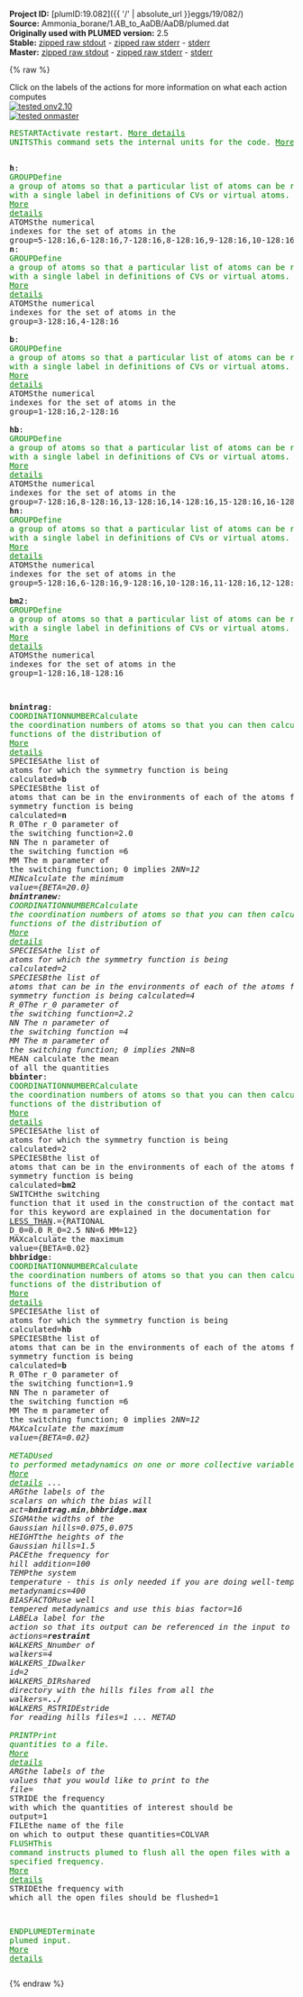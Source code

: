 **Project ID:** [plumID:19.082]({{ '/' | absolute_url }}eggs/19/082/)  
**Source:** Ammonia_borane/1.AB_to_AaDB/AaDB/plumed.dat  
**Originally used with PLUMED version:** 2.5  
**Stable:** [zipped raw stdout](plumed.dat.plumed.stdout.txt.zip) - [zipped raw stderr](plumed.dat.plumed.stderr.txt.zip) - [stderr](plumed.dat.plumed.stderr)  
**Master:** [zipped raw stdout](plumed.dat.plumed_master.stdout.txt.zip) - [zipped raw stderr](plumed.dat.plumed_master.stderr.txt.zip) - [stderr](plumed.dat.plumed_master.stderr)  

{% raw %}
<div class="plumedpreheader">
<div class="headerInfo" id="value_details_data/Ammonia_borane/1.AB_to_AaDB/AaDB/plumed.dat"> Click on the labels of the actions for more information on what each action computes </div>
<div class="containerBadge">
<div class="headerBadge"><a href="plumed.dat.plumed.stderr"><img src="https://img.shields.io/badge/v2.10-passing-green.svg" alt="tested onv2.10" /></a></div>
<div class="headerBadge"><a href="plumed.dat.plumed_master.stderr"><img src="https://img.shields.io/badge/master-passing-green.svg" alt="tested onmaster" /></a></div>
</div>
</div>
<pre class="plumedlisting">
<span class="plumedtooltip" style="color:green">RESTART<span class="right">Activate restart. <a href="https://www.plumed.org/doc-master/user-doc/html/RESTART" style="color:green">More details</a><i></i></span></span>
<span style="display:none;" id="data/Ammonia_borane/1.AB_to_AaDB/AaDB/plumed.dat">The RESTART action with label <b></b> calculates something</span><span class="plumedtooltip" style="color:green">UNITS<span class="right">This command sets the internal units for the code. <a href="https://www.plumed.org/doc-master/user-doc/html/UNITS" style="color:green">More details</a><i></i></span></span> <span class="plumedtooltip">LENGTH<span class="right">the units of lengths<i></i></span></span>=A

<b name="data/Ammonia_borane/1.AB_to_AaDB/AaDB/plumed.dath" onclick='showPath("data/Ammonia_borane/1.AB_to_AaDB/AaDB/plumed.dat","data/Ammonia_borane/1.AB_to_AaDB/AaDB/plumed.dath","data/Ammonia_borane/1.AB_to_AaDB/AaDB/plumed.dath","brown")'>h</b>: <span class="plumedtooltip" style="color:green">GROUP<span class="right">Define a group of atoms so that a particular list of atoms can be referenced with a single label in definitions of CVs or virtual atoms. <a href="https://www.plumed.org/doc-master/user-doc/html/GROUP" style="color:green">More details</a><i></i></span></span> <span class="plumedtooltip">ATOMS<span class="right">the numerical indexes for the set of atoms in the group<i></i></span></span>=5-128:16,6-128:16,7-128:16,8-128:16,9-128:16,10-128:16,11-128:16,12-128:16,13-128:16,14-128:16,15-128:16,16-128:16 
<span style="display:none;" id="data/Ammonia_borane/1.AB_to_AaDB/AaDB/plumed.dath">The GROUP action with label <b>h</b> calculates something</span><b name="data/Ammonia_borane/1.AB_to_AaDB/AaDB/plumed.datn" onclick='showPath("data/Ammonia_borane/1.AB_to_AaDB/AaDB/plumed.dat","data/Ammonia_borane/1.AB_to_AaDB/AaDB/plumed.datn","data/Ammonia_borane/1.AB_to_AaDB/AaDB/plumed.datn","brown")'>n</b>: <span class="plumedtooltip" style="color:green">GROUP<span class="right">Define a group of atoms so that a particular list of atoms can be referenced with a single label in definitions of CVs or virtual atoms. <a href="https://www.plumed.org/doc-master/user-doc/html/GROUP" style="color:green">More details</a><i></i></span></span> <span class="plumedtooltip">ATOMS<span class="right">the numerical indexes for the set of atoms in the group<i></i></span></span>=3-128:16,4-128:16   
<span style="display:none;" id="data/Ammonia_borane/1.AB_to_AaDB/AaDB/plumed.datn">The GROUP action with label <b>n</b> calculates something</span><b name="data/Ammonia_borane/1.AB_to_AaDB/AaDB/plumed.datb" onclick='showPath("data/Ammonia_borane/1.AB_to_AaDB/AaDB/plumed.dat","data/Ammonia_borane/1.AB_to_AaDB/AaDB/plumed.datb","data/Ammonia_borane/1.AB_to_AaDB/AaDB/plumed.datb","brown")'>b</b>: <span class="plumedtooltip" style="color:green">GROUP<span class="right">Define a group of atoms so that a particular list of atoms can be referenced with a single label in definitions of CVs or virtual atoms. <a href="https://www.plumed.org/doc-master/user-doc/html/GROUP" style="color:green">More details</a><i></i></span></span> <span class="plumedtooltip">ATOMS<span class="right">the numerical indexes for the set of atoms in the group<i></i></span></span>=1-128:16,2-128:16   
<span style="display:none;" id="data/Ammonia_borane/1.AB_to_AaDB/AaDB/plumed.datb">The GROUP action with label <b>b</b> calculates something</span><b name="data/Ammonia_borane/1.AB_to_AaDB/AaDB/plumed.dathb" onclick='showPath("data/Ammonia_borane/1.AB_to_AaDB/AaDB/plumed.dat","data/Ammonia_borane/1.AB_to_AaDB/AaDB/plumed.dathb","data/Ammonia_borane/1.AB_to_AaDB/AaDB/plumed.dathb","brown")'>hb</b>: <span class="plumedtooltip" style="color:green">GROUP<span class="right">Define a group of atoms so that a particular list of atoms can be referenced with a single label in definitions of CVs or virtual atoms. <a href="https://www.plumed.org/doc-master/user-doc/html/GROUP" style="color:green">More details</a><i></i></span></span> <span class="plumedtooltip">ATOMS<span class="right">the numerical indexes for the set of atoms in the group<i></i></span></span>=7-128:16,8-128:16,13-128:16,14-128:16,15-128:16,16-128:16 
<span style="display:none;" id="data/Ammonia_borane/1.AB_to_AaDB/AaDB/plumed.dathb">The GROUP action with label <b>hb</b> calculates something</span><b name="data/Ammonia_borane/1.AB_to_AaDB/AaDB/plumed.dathn" onclick='showPath("data/Ammonia_borane/1.AB_to_AaDB/AaDB/plumed.dat","data/Ammonia_borane/1.AB_to_AaDB/AaDB/plumed.dathn","data/Ammonia_borane/1.AB_to_AaDB/AaDB/plumed.dathn","brown")'>hn</b>: <span class="plumedtooltip" style="color:green">GROUP<span class="right">Define a group of atoms so that a particular list of atoms can be referenced with a single label in definitions of CVs or virtual atoms. <a href="https://www.plumed.org/doc-master/user-doc/html/GROUP" style="color:green">More details</a><i></i></span></span> <span class="plumedtooltip">ATOMS<span class="right">the numerical indexes for the set of atoms in the group<i></i></span></span>=5-128:16,6-128:16,9-128:16,10-128:16,11-128:16,12-128:16  
<span style="display:none;" id="data/Ammonia_borane/1.AB_to_AaDB/AaDB/plumed.dathn">The GROUP action with label <b>hn</b> calculates something</span><b name="data/Ammonia_borane/1.AB_to_AaDB/AaDB/plumed.datbm2" onclick='showPath("data/Ammonia_borane/1.AB_to_AaDB/AaDB/plumed.dat","data/Ammonia_borane/1.AB_to_AaDB/AaDB/plumed.datbm2","data/Ammonia_borane/1.AB_to_AaDB/AaDB/plumed.datbm2","brown")'>bm2</b>: <span class="plumedtooltip" style="color:green">GROUP<span class="right">Define a group of atoms so that a particular list of atoms can be referenced with a single label in definitions of CVs or virtual atoms. <a href="https://www.plumed.org/doc-master/user-doc/html/GROUP" style="color:green">More details</a><i></i></span></span> <span class="plumedtooltip">ATOMS<span class="right">the numerical indexes for the set of atoms in the group<i></i></span></span>=1-128:16,18-128:16  

<span style="display:none;" id="data/Ammonia_borane/1.AB_to_AaDB/AaDB/plumed.datbm2">The GROUP action with label <b>bm2</b> calculates something</span><b name="data/Ammonia_borane/1.AB_to_AaDB/AaDB/plumed.datbnintrag" onclick='showPath("data/Ammonia_borane/1.AB_to_AaDB/AaDB/plumed.dat","data/Ammonia_borane/1.AB_to_AaDB/AaDB/plumed.datbnintrag","data/Ammonia_borane/1.AB_to_AaDB/AaDB/plumed.datbnintrag","brown")'>bnintrag</b>: <span class="plumedtooltip" style="color:green">COORDINATIONNUMBER<span class="right">Calculate the coordination numbers of atoms so that you can then calculate functions of the distribution of <a href="https://www.plumed.org/doc-master/user-doc/html/COORDINATIONNUMBER" style="color:green">More details</a><i></i></span></span> <span class="plumedtooltip">SPECIESA<span class="right">the list of atoms for which the symmetry function is being calculated<i></i></span></span>=<b name="data/Ammonia_borane/1.AB_to_AaDB/AaDB/plumed.datb">b</b> <span class="plumedtooltip">SPECIESB<span class="right">the list of atoms that can be in the environments of each of the atoms for which the symmetry function is being calculated<i></i></span></span>=<b name="data/Ammonia_borane/1.AB_to_AaDB/AaDB/plumed.datn">n</b> <span class="plumedtooltip">R_0<span class="right">The r_0 parameter of the switching function<i></i></span></span>=2.0 <span class="plumedtooltip">NN<span class="right"> The n parameter of the switching function <i></i></span></span>=6 <span class="plumedtooltip">MM<span class="right"> The m parameter of the switching function; 0 implies 2*NN<i></i></span></span>=12 <span class="plumedtooltip">MIN<span class="right">calculate the minimum value<i></i></span></span>={BETA=20.0}
<span style="display:none;" id="data/Ammonia_borane/1.AB_to_AaDB/AaDB/plumed.datbnintrag">The COORDINATIONNUMBER action with label <b>bnintrag</b> calculates the following quantities:<table  align="center" frame="void" width="95%" cellpadding="5%"><tr><td width="5%"><b> Quantity </b>  </td><td><b> Description </b> </td></tr><tr><td width="5%">bnintrag.min</td><td>the minimum colvar</td></tr><tr><td width="5%">bnintrag.value</td><td>the coordination numbers of the specified atoms</td></tr></table></span><b name="data/Ammonia_borane/1.AB_to_AaDB/AaDB/plumed.datbnintranew" onclick='showPath("data/Ammonia_borane/1.AB_to_AaDB/AaDB/plumed.dat","data/Ammonia_borane/1.AB_to_AaDB/AaDB/plumed.datbnintranew","data/Ammonia_borane/1.AB_to_AaDB/AaDB/plumed.datbnintranew","brown")'>bnintranew</b>: <span class="plumedtooltip" style="color:green">COORDINATIONNUMBER<span class="right">Calculate the coordination numbers of atoms so that you can then calculate functions of the distribution of <a href="https://www.plumed.org/doc-master/user-doc/html/COORDINATIONNUMBER" style="color:green">More details</a><i></i></span></span> <span class="plumedtooltip">SPECIESA<span class="right">the list of atoms for which the symmetry function is being calculated<i></i></span></span>=2 <span class="plumedtooltip">SPECIESB<span class="right">the list of atoms that can be in the environments of each of the atoms for which the symmetry function is being calculated<i></i></span></span>=4 <span class="plumedtooltip">R_0<span class="right">The r_0 parameter of the switching function<i></i></span></span>=2.2 <span class="plumedtooltip">NN<span class="right"> The n parameter of the switching function <i></i></span></span>=4 <span class="plumedtooltip">MM<span class="right"> The m parameter of the switching function; 0 implies 2*NN<i></i></span></span>=8 <span class="plumedtooltip">MEAN<span class="right"> calculate the mean of all the quantities<i></i></span></span>
<span style="display:none;" id="data/Ammonia_borane/1.AB_to_AaDB/AaDB/plumed.datbnintranew">The COORDINATIONNUMBER action with label <b>bnintranew</b> calculates the following quantities:<table  align="center" frame="void" width="95%" cellpadding="5%"><tr><td width="5%"><b> Quantity </b>  </td><td><b> Description </b> </td></tr><tr><td width="5%">bnintranew.mean</td><td>the mean of the colvars</td></tr><tr><td width="5%">bnintranew.value</td><td>the coordination numbers of the specified atoms</td></tr></table></span><b name="data/Ammonia_borane/1.AB_to_AaDB/AaDB/plumed.datbbinter" onclick='showPath("data/Ammonia_borane/1.AB_to_AaDB/AaDB/plumed.dat","data/Ammonia_borane/1.AB_to_AaDB/AaDB/plumed.datbbinter","data/Ammonia_borane/1.AB_to_AaDB/AaDB/plumed.datbbinter","brown")'>bbinter</b>: <span class="plumedtooltip" style="color:green">COORDINATIONNUMBER<span class="right">Calculate the coordination numbers of atoms so that you can then calculate functions of the distribution of <a href="https://www.plumed.org/doc-master/user-doc/html/COORDINATIONNUMBER" style="color:green">More details</a><i></i></span></span> <span class="plumedtooltip">SPECIESA<span class="right">the list of atoms for which the symmetry function is being calculated<i></i></span></span>=2 <span class="plumedtooltip">SPECIESB<span class="right">the list of atoms that can be in the environments of each of the atoms for which the symmetry function is being calculated<i></i></span></span>=<b name="data/Ammonia_borane/1.AB_to_AaDB/AaDB/plumed.datbm2">bm2</b> <span class="plumedtooltip">SWITCH<span class="right">the switching function that it used in the construction of the contact matrix. Options for this keyword are explained in the documentation for <a href="https://www.plumed.org/doc-master/user-doc/html/LESS_THAN">LESS_THAN</a>.<i></i></span></span>={RATIONAL D_0=0.0 R_0=2.5 NN=6 MM=12} <span class="plumedtooltip">MAX<span class="right">calculate the maximum value<i></i></span></span>={BETA=0.02} 
<span style="display:none;" id="data/Ammonia_borane/1.AB_to_AaDB/AaDB/plumed.datbbinter">The COORDINATIONNUMBER action with label <b>bbinter</b> calculates the following quantities:<table  align="center" frame="void" width="95%" cellpadding="5%"><tr><td width="5%"><b> Quantity </b>  </td><td><b> Description </b> </td></tr><tr><td width="5%">bbinter.max</td><td>the maximum colvar</td></tr><tr><td width="5%">bbinter.value</td><td>the coordination numbers of the specified atoms</td></tr></table></span><b name="data/Ammonia_borane/1.AB_to_AaDB/AaDB/plumed.datbhbridge" onclick='showPath("data/Ammonia_borane/1.AB_to_AaDB/AaDB/plumed.dat","data/Ammonia_borane/1.AB_to_AaDB/AaDB/plumed.datbhbridge","data/Ammonia_borane/1.AB_to_AaDB/AaDB/plumed.datbhbridge","brown")'>bhbridge</b>: <span class="plumedtooltip" style="color:green">COORDINATIONNUMBER<span class="right">Calculate the coordination numbers of atoms so that you can then calculate functions of the distribution of <a href="https://www.plumed.org/doc-master/user-doc/html/COORDINATIONNUMBER" style="color:green">More details</a><i></i></span></span> <span class="plumedtooltip">SPECIESA<span class="right">the list of atoms for which the symmetry function is being calculated<i></i></span></span>=<b name="data/Ammonia_borane/1.AB_to_AaDB/AaDB/plumed.dathb">hb</b> <span class="plumedtooltip">SPECIESB<span class="right">the list of atoms that can be in the environments of each of the atoms for which the symmetry function is being calculated<i></i></span></span>=<b name="data/Ammonia_borane/1.AB_to_AaDB/AaDB/plumed.datb">b</b> <span class="plumedtooltip">R_0<span class="right">The r_0 parameter of the switching function<i></i></span></span>=1.9 <span class="plumedtooltip">NN<span class="right"> The n parameter of the switching function <i></i></span></span>=6 <span class="plumedtooltip">MM<span class="right"> The m parameter of the switching function; 0 implies 2*NN<i></i></span></span>=12 <span class="plumedtooltip">MAX<span class="right">calculate the maximum value<i></i></span></span>={BETA=0.02}
<br/><span style="display:none;" id="data/Ammonia_borane/1.AB_to_AaDB/AaDB/plumed.datbhbridge">The COORDINATIONNUMBER action with label <b>bhbridge</b> calculates the following quantities:<table  align="center" frame="void" width="95%" cellpadding="5%"><tr><td width="5%"><b> Quantity </b>  </td><td><b> Description </b> </td></tr><tr><td width="5%">bhbridge.max</td><td>the maximum colvar</td></tr><tr><td width="5%">bhbridge.value</td><td>the coordination numbers of the specified atoms</td></tr></table></span><span class="plumedtooltip" style="color:green">METAD<span class="right">Used to performed metadynamics on one or more collective variables. <a href="https://www.plumed.org/doc-master/user-doc/html/METAD" style="color:green">More details</a><i></i></span></span> ...
   <span class="plumedtooltip">ARG<span class="right">the labels of the scalars on which the bias will act<i></i></span></span>=<b name="data/Ammonia_borane/1.AB_to_AaDB/AaDB/plumed.datbnintrag">bnintrag.min</b>,<b name="data/Ammonia_borane/1.AB_to_AaDB/AaDB/plumed.datbhbridge">bhbridge.max</b> <span class="plumedtooltip">SIGMA<span class="right">the widths of the Gaussian hills<i></i></span></span>=0.075,0.075 <span class="plumedtooltip">HEIGHT<span class="right">the heights of the Gaussian hills<i></i></span></span>=1.5 <span class="plumedtooltip">PACE<span class="right">the frequency for hill addition<i></i></span></span>=100 <span class="plumedtooltip">TEMP<span class="right">the system temperature - this is only needed if you are doing well-tempered metadynamics<i></i></span></span>=400 <span class="plumedtooltip">BIASFACTOR<span class="right">use well tempered metadynamics and use this bias factor<i></i></span></span>=16 <span class="plumedtooltip">LABEL<span class="right">a label for the action so that its output can be referenced in the input to other actions<i></i></span></span>=<b name="data/Ammonia_borane/1.AB_to_AaDB/AaDB/plumed.datrestraint" onclick='showPath("data/Ammonia_borane/1.AB_to_AaDB/AaDB/plumed.dat","data/Ammonia_borane/1.AB_to_AaDB/AaDB/plumed.datrestraint","data/Ammonia_borane/1.AB_to_AaDB/AaDB/plumed.datrestraint","brown")'>restraint</b> 
   <span class="plumedtooltip">WALKERS_N<span class="right">number of walkers<i></i></span></span>=4
   <span class="plumedtooltip">WALKERS_ID<span class="right">walker id<i></i></span></span>=2
   <span class="plumedtooltip">WALKERS_DIR<span class="right">shared directory with the hills files from all the walkers<i></i></span></span>=<b name="data/Ammonia_borane/1.AB_to_AaDB/AaDB/plumed.dat">../</b>
   <span class="plumedtooltip">WALKERS_RSTRIDE<span class="right">stride for reading hills files<i></i></span></span>=1
... METAD
<br/><span style="display:none;" id="data/Ammonia_borane/1.AB_to_AaDB/AaDB/plumed.datrestraint">The METAD action with label <b>restraint</b> calculates the following quantities:<table  align="center" frame="void" width="95%" cellpadding="5%"><tr><td width="5%"><b> Quantity </b>  </td><td><b> Description </b> </td></tr><tr><td width="5%">restraint.bias</td><td>the instantaneous value of the bias potential</td></tr></table></span><span class="plumedtooltip" style="color:green">PRINT<span class="right">Print quantities to a file. <a href="https://www.plumed.org/doc-master/user-doc/html/PRINT" style="color:green">More details</a><i></i></span></span> <span class="plumedtooltip">ARG<span class="right">the labels of the values that you would like to print to the file<i></i></span></span>=* <span class="plumedtooltip">STRIDE<span class="right"> the frequency with which the quantities of interest should be output<i></i></span></span>=1 <span class="plumedtooltip">FILE<span class="right">the name of the file on which to output these quantities<i></i></span></span>=COLVAR
<span class="plumedtooltip" style="color:green">FLUSH<span class="right">This command instructs plumed to flush all the open files with a user specified frequency. <a href="https://www.plumed.org/doc-master/user-doc/html/FLUSH" style="color:green">More details</a><i></i></span></span> <span class="plumedtooltip">STRIDE<span class="right">the frequency with which all the open files should be flushed<i></i></span></span>=1

<span class="plumedtooltip" style="color:green">ENDPLUMED<span class="right">Terminate plumed input. <a href="https://www.plumed.org/doc-master/user-doc/html/ENDPLUMED" style="color:green">More details</a><i></i></span></span><span style="color:blue" class="comment">
</span></pre>
{% endraw %}
